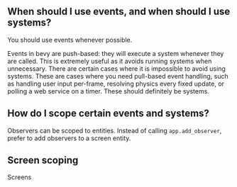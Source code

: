 ## When should I use events, and when should I use systems?

You should use events whenever possible.

Events in bevy are push-based: they will execute a system whenever they are
called. This is extremely useful as it avoids running systems when unnecessary.
There are certain cases where it is impossible to avoid using systems. These are
cases where you need pull-based event handling, such as handling user input
per-frame, resolving physics every fixed update, or polling a web service on a
timer. These should definitely be systems.

## How do I scope certain events and systems?

Observers can be scoped to entities. Instead of calling `app.add_observer`, prefer to add observers to a screen entity.

## Screen scoping

Screens
